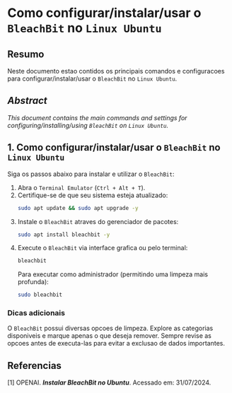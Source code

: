# Como configurar/instalar/usar o `BleachBit` no `Linux Ubuntu`

## Resumo

Neste documento estao contidos os principais comandos e configuracoes para configurar/instalar/usar o `BleachBit` no `Linux Ubuntu`.

## _Abstract_

_This document contains the main commands and settings for configuring/installing/using `BleachBit` on `Linux Ubuntu`._
## 1. Como configurar/instalar/usar o `BleachBit` no `Linux Ubuntu`

Siga os passos abaixo para instalar e utilizar o `BleachBit`:

1. Abra o `Terminal Emulator` (`Ctrl + Alt + T`).
2. Certifique-se de que seu sistema esteja atualizado:
   ```bash
   sudo apt update && sudo apt upgrade -y
   ```
3. Instale o `BleachBit` atraves do gerenciador de pacotes:
   ```bash
   sudo apt install bleachbit -y
   ```
4. Execute o `BleachBit` via interface grafica ou pelo terminal:
   ```bash
   bleachbit
   ```
   Para executar como administrador (permitindo uma limpeza mais profunda):
   ```bash
   sudo bleachbit
   ```
### Dicas adicionais

O `BleachBit` possui diversas opcoes de limpeza. Explore as categorias disponiveis e marque apenas o que deseja remover. Sempre revise as opcoes antes de executa-las para evitar a exclusao de dados importantes.
## Referencias

[1] OPENAI. ***Instalar BleachBit no Ubuntu***. Acessado em: 31/07/2024.

